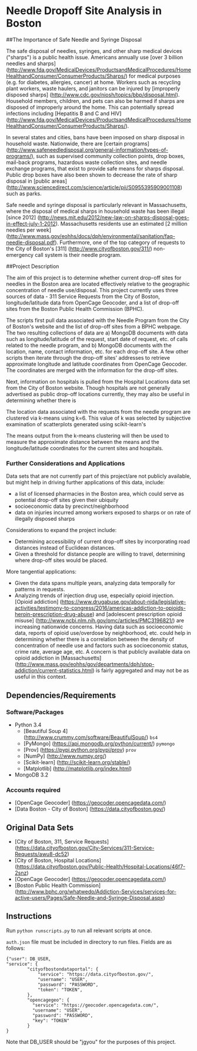 Needle Dropoff Site Analysis in Boston
==============================

##The Importance of Safe Needle and Syringe Disposal

The safe disposal of needles, syringes, and other sharp medical devices ("sharps") is a public health issue. Americans annually use [over 3 billion needles and sharps] (http://www.fda.gov/MedicalDevices/ProductsandMedicalProcedures/HomeHealthandConsumer/ConsumerProducts/Sharps/) for medical purposes (e.g. for diabetes, allergies, cancer) at home. Workers such as recycling plant workers, waste haulers, and janitors can be injured by [improperly disposed sharps] (http://www.cdc.gov/niosh/topics/bbp/disposal.html). Household members, children, and pets can also be harmed if sharps are disposed of improperly around the home. This can potentially spread infections including [Hepatitis B and C and HIV] (http://www.fda.gov/MedicalDevices/ProductsandMedicalProcedures/HomeHealthandConsumer/ConsumerProducts/Sharps/).

In several states and cities, bans have been imposed on sharp disposal in household waste. Nationwide, there are [certain programs] (http://www.safeneedledisposal.org/general-information/types-of-programs/), such as supervised community collection points, drop boxes, mail-back programs, hazardous waste collection sites, and needle exchange programs, that exist to provide safe means for sharps disposal. Public drop boxes have also been shown to decrease the rate of sharp disposal in [public areas] (http://www.sciencedirect.com/science/article/pii/S0955395909001108) such as parks.

Safe needle and syringe disposal is particularly relevant in Massachusetts, where the disposal of medical sharps in household waste has been illegal [since 2012] (http://news.mit.edu/2012/new-law-on-sharps-disposal-goes-in-effect-july-1-2012). Massachusetts residents use an estimated [2 million needles per week] (http://www.mass.gov/eohhs/docs/dph/environmental/sanitation/faq-needle-disposal.pdf). Furthermore, one of the top category of requests to the City of Boston's [311] (http://www.cityofboston.gov/311/) non-emergency call system is their needle program.

##Project Description

The aim of this project is to determine whether current drop-off sites for needles in the Boston area are located effectively relative to the geographic concentration of needle use/disposal. This project currently uses three sources of data - 311 Service Requests from the City of Boston, longitude/latitude data from OpenCage Geocoder, and a list of drop-off sites from the Boston Public Health Commission (BPHC).

The scripts first pull data associated with the Needle Program from the City of Boston's website and the list of drop-off sites from a BPHC webpage. The two resulting collections of data are a) MongoDB documents with data such as longitude/latitude of the request, start date of request, etc. of calls related to the needle program, and b) MongoDB documents with the location, name, contact information, etc. for each drop-off site. A few other scripts then iterate through the drop-off sites' addresses to retrieve approximate longitude and latitude coordinates from OpenCage Geocoder. The coordinates are merged with the information for the drop-off sites. 

Next, information on hospitals is pulled from the Hospital Locations data set from the City of Boston website. Though hospitals are not generally advertised as public drop-off locations currently, they may also be useful in determining whether there is 

The location data associated with the requests from the needle program are clustered via k-means using k=6. This value of k was selected by subjective examination of scatterplots generated using scikit-learn's  

The means output from the k-means clustering will then be used to measure the approximate distance between the means and the longitude/latitude coordinates for the current sites and hospitals.

### Further Considerations and Applications

Data sets that are not currently part of this project/are not publicly available, but might help in driving further applications of this data, include:
- a list of licensed pharmacies in the Boston area, which could serve as potential drop-off sites given their ubiquity
- socioeconomic data by precinct/neighborhood
- data on injuries incurred among workers exposed to sharps or on rate of illegally disposed sharps

Considerations to expand the project include:
- Determining accessibility of current drop-off sites by incorporating road distances instead of Euclidean distances.
- Given a threshold for distance people are willing to travel, determining where drop-off sites would be placed.

More tangential applications:
- Given the data spans multiple years, analyzing data temporally for patterns in requests.
- Analyzing trends of injection drug use, especially opioid injection. [Opioid addiction] (https://www.drugabuse.gov/about-nida/legislative-activities/testimony-to-congress/2016/americas-addiction-to-opioids-heroin-prescription-drug-abuse) and [adolescent prescription opioid misuse] (http://www.ncbi.nlm.nih.gov/pmc/articles/PMC3196821/) are increasing nationwide concerns. Having data such as socioeconomic data, reports of opioid use/overdose by neighborhood, etc. could help in determining whether there is a correlation between the density of concentration of needle use and factors such as socioeconomic status, crime rate, average age, etc. A concern is that publicly available data on opioid addiction in [Massachusetts] (http://www.mass.gov/eohhs/gov/departments/dph/stop-addiction/current-statistics.html) is fairly aggregated and may not be as useful in this context.


## Dependencies/Requirements

### Software/Packages
- Python 3.4
  - [Beautiful Soup 4] (http://www.crummy.com/software/BeautifulSoup/) `bs4`
  - [PyMongo] (https://api.mongodb.org/python/current/) `pymongo`
  - [Prov] (https://pypi.python.org/pypi/prov) `prov`
  - [NumPy] (http://www.numpy.org/)
  - [Scikit-learn] (http://scikit-learn.org/stable/)
  - [Matplotlib] (http://matplotlib.org/index.html)
- MongoDB 3.2

### Accounts required
- [OpenCage Geocoder] (https://geocoder.opencagedata.com/)
- [Data Boston - City of Boston] (https://data.cityofboston.gov/)

## Original Data Sets
- [City of Boston, 311, Service Requests] (https://data.cityofboston.gov/City-Services/311-Service-Requests/awu8-dc52)
- [City of Boston, Hospital Locations] (https://data.cityofboston.gov/Public-Health/Hospital-Locations/46f7-2snz)
- [OpenCage Geocoder] (https://geocoder.opencagedata.com/)
- [Boston Public Health Commission] (http://www.bphc.org/whatwedo/Addiction-Services/services-for-active-users/Pages/Safe-Needle-and-Syringe-Disposal.aspx)

## Instructions

Run `python runscripts.py` to run all relevant scripts at once.

`auth.json` file must be included in directory to run files. Fields are as follows:

```
{"user": DB_USER,
"service": {
	  	"cityofbostondataportal": {
            "service": "https://data.cityofboston.gov/",
            "username": "USER",
            "password": "PASSWORD",
            "token": "TOKEN",
        },  
        "opencagegeo": {
          "service": "https://geocoder.opencagedata.com/",
          "username": "USER",
          "password": "PASSWORD",
          "key": "TOKEN"
        }
}
```

Note that DB_USER should be "jgyou" for the purposes of this project.